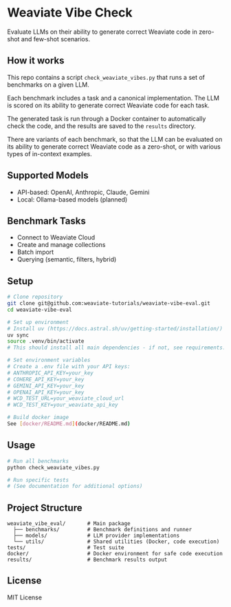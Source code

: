 # Weaviate Vibe Check

Evaluate LLMs on their ability to generate correct Weaviate code in zero-shot and few-shot scenarios.

## How it works

This repo contains a script `check_weaviate_vibes.py` that runs a set of benchmarks on a given LLM.

Each benchmark includes a task and a canonical implementation. The LLM is scored on its ability to generate correct Weaviate code for each task.

The generated task is run through a Docker container to automatically check the code, and the results are saved to the `results` directory.

There are variants of each benchmark, so that the LLM can be evaluated on its ability to generate correct Weaviate code as a zero-shot, or with various types of in-context examples.

## Supported Models

- API-based: OpenAI, Anthropic, Claude, Gemini
- Local: Ollama-based models (planned)

## Benchmark Tasks

- Connect to Weaviate Cloud
- Create and manage collections
- Batch import
- Querying (semantic, filters, hybrid)

## Setup

```bash
# Clone repository
git clone git@github.com:weaviate-tutorials/weaviate-vibe-eval.git
cd weaviate-vibe-eval

# Set up environment
# Install uv (https://docs.astral.sh/uv/getting-started/installation/)
uv sync
source .venv/bin/activate
# This should install all main dependencies - if not, see requirements.txt / pyproject.toml

# Set environment variables
# Create a .env file with your API keys:
# ANTHROPIC_API_KEY=your_key
# COHERE_API_KEY=your_key
# GEMINI_API_KEY=your_key
# OPENAI_API_KEY=your_key
# WCD_TEST_URL=your_weaviate_cloud_url
# WCD_TEST_KEY=your_weaviate_api_key

# Build docker image
See [docker/README.md](docker/README.md)
```

## Usage

```bash
# Run all benchmarks
python check_weaviate_vibes.py

# Run specific tests
# (See documentation for additional options)
```

## Project Structure

```
weaviate_vibe_eval/       # Main package
  ├── benchmarks/         # Benchmark definitions and runner
  ├── models/             # LLM provider implementations
  └── utils/              # Shared utilities (Docker, code execution)
tests/                    # Test suite
docker/                   # Docker environment for safe code execution
results/                  # Benchmark results output
```

## License
MIT License
